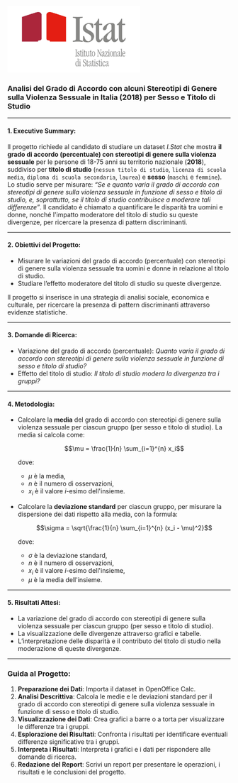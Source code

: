 <img src="istat.jpeg" width="300"/>

### Analisi del Grado di Accordo con alcuni Stereotipi di Genere sulla Violenza Sessuale in Italia (2018) per Sesso e Titolo di Studio

---

#### 1. Executive Summary:

Il progetto richiede al candidato di studiare un dataset *I.Stat* che mostra **il grado di accordo (percentuale) con stereotipi di genere sulla violenza sessuale** per le persone di 18-75 anni su territorio nazionale (**2018**), suddiviso per **titolo di studio** (`nessun titolo di studio`, `licenza di scuola media`, `diploma di scuola secondaria`, `laurea`) e **sesso** (`maschi` e `femmine`). Lo studio serve per misurare: *“Se e quanto varia il grado di accordo con stereotipi di genere sulla violenza sessuale in funzione di sesso e titolo di studio, e, soprattutto, se il titolo di studio contribuisce a moderare tali differenze”*. Il candidato è chiamato a quantificare le disparità tra uomini e donne, nonché l'impatto moderatore del titolo di studio su queste divergenze, per ricercare la presenza di pattern discriminanti.

---

#### 2. Obiettivi del Progetto:

- Misurare le variazioni del grado di accordo (percentuale) con stereotipi di genere sulla violenza sessuale tra uomini e donne in relazione al titolo di studio.
- Studiare l’effetto moderatore del titolo di studio su queste divergenze.

Il progetto si inserisce in una strategia di analisi sociale, economica e culturale, per ricercare la presenza di pattern discriminanti attraverso evidenze statistiche.

---

#### 3. Domande di Ricerca:

- Variazione del grado di accordo (percentuale): *Quanto varia il grado di accordo con stereotipi di genere sulla violenza sessuale in funzione di sesso e titolo di studio?*
- Effetto del titolo di studio: *Il titolo di studio modera la divergenza tra i gruppi?*

---

#### 4. Metodologia:

- Calcolare la **media** del grado di accordo con stereotipi di genere sulla violenza sessuale per ciascun gruppo (per sesso e titolo di studio). La media si calcola come:

  $$\mu = \frac{1}{n} \sum_{i=1}^{n} x_i$$

  dove:
  - $\mu$ è la media,
  - $n$ è il numero di osservazioni,
  - $x_i$ è il valore $i$-esimo dell'insieme.

- Calcolare la **deviazione standard** per ciascun gruppo, per misurare la dispersione dei dati rispetto alla media, con la formula:

  $$\sigma = \sqrt{\frac{1}{n} \sum_{i=1}^{n} (x_i - \mu)^2}$$

  dove:
  - $\sigma$ è la deviazione standard,
  - $n$ è il numero di osservazioni,
  - $x_i$ è il valore $i$-esimo dell'insieme,
  - $\mu$ è la media dell'insieme.

---

#### 5. Risultati Attesi:

- La variazione del grado di accordo con stereotipi di genere sulla violenza sessuale per ciascun gruppo (per sesso e titolo di studio).
- La visualizzazione delle divergenze attraverso grafici e tabelle.
- L’interpretazione delle disparità e il contributo del titolo di studio nella moderazione di queste divergenze.

---

### Guida al Progetto:

1. **Preparazione dei Dati**: Importa il dataset in OpenOffice Calc.
2. **Analisi Descrittiva**: Calcola le medie e le deviazioni standard per il grado di accordo con stereotipi di genere sulla violenza sessuale in funzione di sesso e titolo di studio.
3. **Visualizzazione dei Dati**: Crea grafici a barre o a torta per visualizzare le differenze tra i gruppi.
4. **Esplorazione dei Risultati**: Confronta i risultati per identificare eventuali differenze significative tra i gruppi.
5. **Interpreta i Risultati**: Interpreta i grafici e i dati per rispondere alle domande di ricerca.
6. **Redazione del Report**: Scrivi un report per presentare le operazioni, i risultati e le conclusioni del progetto.
